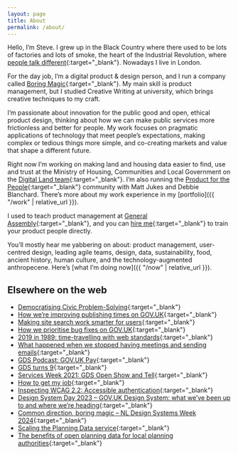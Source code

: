 ```yaml
---
layout: page
title: About
permalink: /about/
---
```

Hello, I’m Steve. I grew up in the Black Country where there used to be lots of factories and lots of smoke, the heart of the Industrial Revolution, where [people talk different](https://www.youtube.com/watch?v=-Mt80vikTxU){:target="_blank"}. Nowadays I live in London.

For the day job, I’m a digital product & design person, and I run a company called [Boring Magic](https://boringmagi.cc/){:target="_blank"}. My main skill is product management, but I studied Creative Writing at university, which brings creative techniques to my craft.

I’m passionate about innovation for the public good and open, ethical product design, thinking about how we can make public services more frictionless and better for people. My work focuses on pragmatic applications of technology that meet people’s expectations, making complex or tedious things more simple, and co-creating markets and value that shape a different future.

Right now I’m working on making land and housing data easier to find, use and trust at the Ministry of Housing, Communities and Local Government on the [Digital Land team](https://digital-land.github.io/about/){:target="_blank"}. I’m also running the [Product for the People](https://productforthepeople.xyz){:target="_blank"} community with Matt Jukes and Debbie Blanchard. There’s more about my work experience in my [portfolio]({{ "/work" | relative_url }}).

I used to teach product management at [General Assembly](https://generalassemb.ly/instructors/steve-messer/19440){:target="_blank"}, and you can [hire me](https://boringmagi.cc/services){:target="_blank"} to train your product people directly.

You’ll mostly hear me yabbering on about: product management, user-centred design, leading agile teams, design, data, sustainability, food, ancient history, human culture, and the technology-augmented anthropecene. Here’s [what I’m doing now]({{ "/now" | relative_url }}).

## Elsewhere on the web

- [Democratising Civic Problem-Solving](https://medium.com/porism/democratising-civic-problem-solving-1a3c81a6d3b7){:target="_blank"}
- [How we’re improving publishing times on GOV.UK](https://insidegovuk.blog.gov.uk/2018/09/10/how-were-improving-publishing-times/){:target="_blank"}
- [Making site search work smarter for users](https://insidegovuk.blog.gov.uk/2019/07/05/making-site-search-work-smarter-for-users/){:target="_blank"}
- [How we prioritise bug fixes on GOV.UK](https://insidegovuk.blog.gov.uk/2019/10/25/how-we-prioritise-bug-fixes-on-gov-uk/){:target="_blank"}
- [2019 in 1989: time-travelling with web standards](https://www.youtube.com/watch?v=Ik9IeChLqEk){:target="_blank"}
- [What happened when we stopped having meetings and sending emails](https://gds.blog.gov.uk/2020/10/07/what-happened-when-we-stopped-having-meetings-and-sending-emails/){:target="_blank"}
- [GDS Podcast: GOV.UK Pay](https://gds.blog.gov.uk/2020/11/30/podcast-gov-uk-pay/){:target="_blank"}
- [GDS turns 9](https://gds.blog.gov.uk/2020/12/08/gds-turns-9/){:target="_blank"}
- [Services Week 2021: GDS Open Show and Tell](https://youtu.be/A6NAPQVwNOc?t=5023){:target="_blank"}
- [How to get my job](https://www.linkedin.com/posts/foundbyfew_how-much-are-you-focusing-on-your-storytelling-activity-7029739389656170496-d3Gq?utm_source=share){:target="_blank"}
- [Inspecting WCAG 2.2: Accessible authentication](https://www.youtube.com/watch?v=9h5aLCS3wJQ){:target="_blank"}
- [Design System Day 2023 – GOV.UK Design System: what we’ve been up to and where we’re heading](https://www.youtube.com/watch?v=aXgIAtjq7zM){:target="_blank"}
- [Common direction, boring magic – NL Design Systems Week 2024](https://www.youtube.com/watch?v=1xhZnqF6dc8){:target="_blank"}
- [Scaling the Planning Data service](https://mhclgdigital.blog.gov.uk/2025/02/07/digital-planning-scaling-the-planning-data-service/){:target="_blank"}
- [The benefits of open planning data for local planning authorities](https://youtu.be/8TaVbZ-QF2g?t=2363){:target="_blank"}
